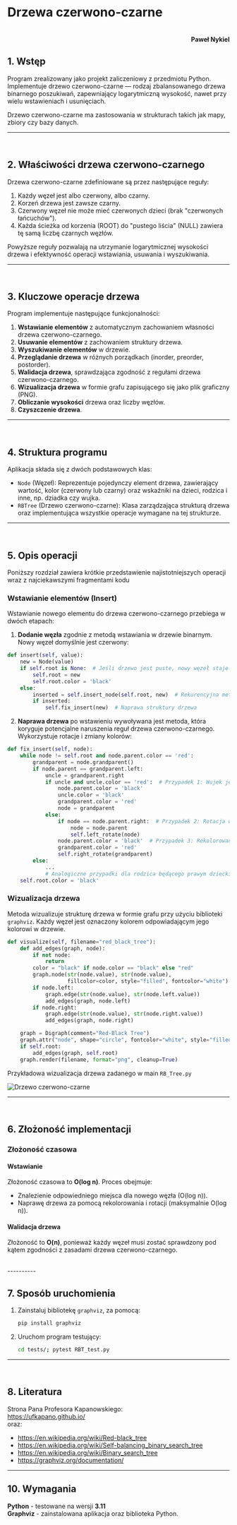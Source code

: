 # **Drzewa czerwono-czarne**

<br>
<div style="text-align: right"><b>Paweł Nykiel</b></div>

## **1. Wstęp**

Program zrealizowany jako projekt zaliczeniowy z przedmiotu Python. Implementuje drzewo czerwono-czarne — rodzaj zbalansowanego drzewa binarnego poszukiwań, zapewniający logarytmiczną wysokość, nawet przy wielu wstawieniach i usunięciach.

Drzewo czerwono-czarne ma zastosowania w strukturach takich jak mapy, zbiory czy bazy danych.

----------
<br>

## **2. Właściwości drzewa czerwono-czarnego**

Drzewa czerwono-czarne zdefiniowane są przez następujące reguły:
1. Każdy węzeł jest albo czerwony, albo czarny.
2. Korzeń drzewa jest zawsze czarny.
3. Czerwony węzeł nie może mieć czerwonych dzieci (brak "czerwonych łańcuchów").
4. Każda ścieżka od korzenia (ROOT) do "pustego liścia" (NULL) zawiera tę samą liczbę czarnych węzłów.

Powyższe reguły pozwalają na utrzymanie logarytmicznej wysokości drzewa i efektywność operacji wstawiania, usuwania i wyszukiwania.

----------
<br>

## **3. Kluczowe operacje drzewa**

Program implementuje następujące funkcjonalności:
1. **Wstawianie elementów** z automatycznym zachowaniem własności drzewa czerwono-czarnego.
2. **Usuwanie elementów** z zachowaniem struktury drzewa.
3. **Wyszukiwanie elementów** w drzewie.
4. **Przeglądanie drzewa** w różnych porządkach (inorder, preorder, postorder).
5. **Walidacja drzewa**, sprawdzająca zgodność z regułami drzewa czerwono-czarnego.
6. **Wizualizacja drzewa** w formie grafu zapisującego się jako plik graficzny (PNG).
7. **Obliczanie wysokości** drzewa oraz liczby węzłów.
8. **Czyszczenie drzewa**.

----------
<br>

## **4. Struktura programu**

Aplikacja składa się z dwóch podstawowych klas:
- `Node` (Węzeł): Reprezentuje pojedynczy element drzewa, zawierający wartość, kolor (czerwony lub czarny) oraz wskaźniki na dzieci, rodzica i inne, np. dziadka czy wujka.
- `RBTree` (Drzewo czerwono-czarne): Klasa zarządzająca strukturą drzewa oraz implementująca wszystkie operacje wymagane na tej strukturze.

----------
<br>

## **5. Opis operacji**

Poniższy rozdział zawiera krótkie przedstawienie najistotniejszych operacji wraz z najciekawszymi fragmentami kodu

### **Wstawianie elementów (Insert)**
Wstawianie nowego elementu do drzewa czerwono-czarnego przebiega w dwóch etapach:
1. **Dodanie węzła** zgodnie z metodą wstawiania w drzewie binarnym. Nowy węzeł domyślnie jest czerwony:
```python
def insert(self, value):
    new = Node(value)
    if self.root is None:  # Jeśli drzewo jest puste, nowy węzeł staje się korzeniem
        self.root = new
        self.root.color = 'black'
    else:
        inserted = self.insert_node(self.root, new)  # Rekurencyjna metoda wstawiania nowego węzła do drzewa BST
        if inserted:
            self.fix_insert(new)  # Naprawa struktury drzewa
```
2. **Naprawa drzewa** po wstawieniu wywoływana jest metoda, która koryguje potencjalne naruszenia reguł drzewa czerwono-czarnego. Wykorzystuje rotacje i zmiany kolorów:

```python
def fix_insert(self, node):
    while node != self.root and node.parent.color == 'red':
        grandparent = node.grandparent()
        if node.parent == grandparent.left:
            uncle = grandparent.right
            if uncle and uncle.color == 'red':  # Przypadek 1: Wujek jest czerwony
                node.parent.color = 'black'
                uncle.color = 'black'
                grandparent.color = 'red'
                node = grandparent
            else:
                if node == node.parent.right:  # Przypadek 2: Rotacja w lewo
                    node = node.parent
                    self.left_rotate(node)
                node.parent.color = 'black'  # Przypadek 3: Rekolorowanie i rotacja
                grandparent.color = 'red'
                self.right_rotate(grandparent)
        else:
            ...
            # Analogiczne przypadki dla rodzica będącego prawym dzieckiem
    self.root.color = 'black'
```

### **Wizualizacja drzewa**
Metoda wizualizuje strukturę drzewa w formie grafu przy użyciu biblioteki `graphviz`. Każdy węzeł jest oznaczony kolorem odpowiadającym jego kolorowi w drzewie.

```python
def visualize(self, filename="red_black_tree"):
    def add_edges(graph, node):
        if not node:
            return
        color = "black" if node.color == "black" else "red"
        graph.node(str(node.value), str(node.value),
                   fillcolor=color, style="filled", fontcolor="white")
        if node.left:
            graph.edge(str(node.value), str(node.left.value))
            add_edges(graph, node.left)
        if node.right:
            graph.edge(str(node.value), str(node.right.value))
            add_edges(graph, node.right)

    graph = Digraph(comment="Red-Black Tree")
    graph.attr("node", shape="circle", fontcolor="white", style="filled")
    if self.root:
        add_edges(graph, self.root)
    graph.render(filename, format="png", cleanup=True)
```

Przykładowa wizualizacja drzewa zadanego w main `RB_Tree.py`
   
   ![Drzewo czerwono-czarne](./rb_tree_test.png)
   
----------
<br>

## **6. Złożoność implementacji**

### **Złożoność czasowa**

#### Wstawianie

Złożoność czasowa to **O(log n)**. Proces obejmuje:
- Znalezienie odpowiedniego miejsca dla nowego węzła (O(log n)).
- Naprawę drzewa za pomocą rekolorowania i rotacji (maksymalnie O(log n)).

#### Walidacja drzewa
Złożoność to **O(n)**, ponieważ każdy węzeł musi zostać sprawdzony pod kątem zgodności z zasadami drzewa czerwono-czarnego.

<br>
----------

## **7. Sposób uruchomienia**
1. Zainstaluj bibliotekę `graphviz`, za pomocą:
   ```bash
   pip install graphviz
   ```
2. Uruchom program testujący:
   ```bash
   cd tests/; pytest RBT_test.py
   ```

----------
<br>

## **8. Literatura**

Strona Pana Profesora Kapanowskiego:  
https://ufkapano.github.io/  
oraz:  
- https://en.wikipedia.org/wiki/Red-black_tree  
- https://en.wikipedia.org/wiki/Self-balancing_binary_search_tree  
- https://en.wikipedia.org/wiki/Binary_search_tree  
- https://graphviz.org/documentation/

----------

## **10. Wymagania**

**Python** - testowane na wersji **3.11**  
**Graphviz** - zainstalowana aplikacja oraz biblioteka Python.